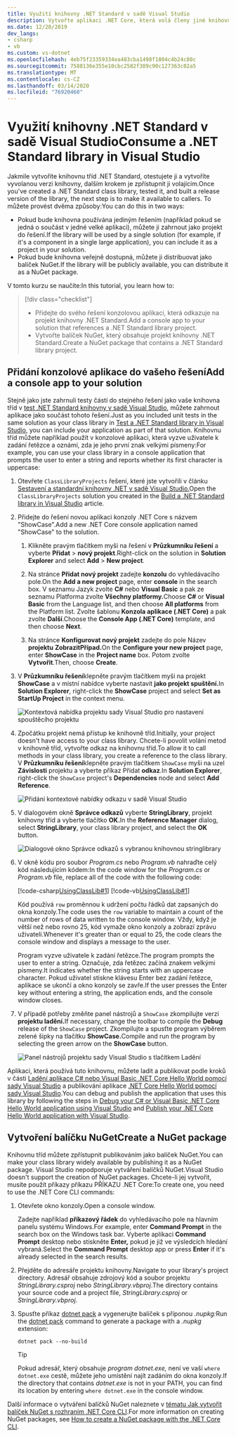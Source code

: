 ```yaml
---
title: Využití knihovny .NET Standard v sadě Visual Studio
description: Vytvořte aplikaci .NET Core, která volá členy jiné knihovny tříd pomocí Visual Studia 2019.
ms.date: 12/20/2019
dev_langs:
- csharp
- vb
ms.custom: vs-dotnet
ms.openlocfilehash: 4eb75f23359334ea483cba1498f1804c4b24c80c
ms.sourcegitcommit: 7588136e355e10cbc2582f389c90c127363c02a5
ms.translationtype: MT
ms.contentlocale: cs-CZ
ms.lasthandoff: 03/14/2020
ms.locfileid: "76920460"
---
```

# <a name="consume-a-net-standard-library-in-visual-studio"></a><span data-ttu-id="b2dfc-103">Využití knihovny .NET Standard v sadě Visual Studio</span><span class="sxs-lookup"><span data-stu-id="b2dfc-103">Consume a .NET Standard library in Visual Studio</span></span>

<span data-ttu-id="b2dfc-104">Jakmile vytvoříte knihovnu tříd .NET Standard, otestujete ji a vytvoříte vyvolanou verzi knihovny, dalším krokem je zpřístupnit ji volajícím.</span><span class="sxs-lookup"><span data-stu-id="b2dfc-104">Once you've created a .NET Standard class library, tested it, and built a release version of the library, the next step is to make it available to callers.</span></span> <span data-ttu-id="b2dfc-105">To můžete provést dvěma způsoby:</span><span class="sxs-lookup"><span data-stu-id="b2dfc-105">You can do this in two ways:</span></span>

- <span data-ttu-id="b2dfc-106">Pokud bude knihovna používána jediným řešením (například pokud se jedná o součást v jedné velké aplikaci), můžete ji zahrnout jako projekt do řešení.</span><span class="sxs-lookup"><span data-stu-id="b2dfc-106">If the library will be used by a single solution (for example, if it's a component in a single large application), you can include it as a project in your solution.</span></span>
- <span data-ttu-id="b2dfc-107">Pokud bude knihovna veřejně dostupná, můžete ji distribuovat jako balíček NuGet.</span><span class="sxs-lookup"><span data-stu-id="b2dfc-107">If the library will be publicly available, you can distribute it as a NuGet package.</span></span>

<span data-ttu-id="b2dfc-108">V tomto kurzu se naučíte:</span><span class="sxs-lookup"><span data-stu-id="b2dfc-108">In this tutorial, you learn how to:</span></span>
> [!div class="checklist"]
>
> - <span data-ttu-id="b2dfc-109">Přidejte do svého řešení konzolovou aplikaci, která odkazuje na projekt knihovny .NET Standard.</span><span class="sxs-lookup"><span data-stu-id="b2dfc-109">Add a console app to your solution that references a .NET Standard library project.</span></span>
> - <span data-ttu-id="b2dfc-110">Vytvořte balíček NuGet, který obsahuje projekt knihovny .NET Standard.</span><span class="sxs-lookup"><span data-stu-id="b2dfc-110">Create a NuGet package that contains a .NET Standard library project.</span></span>

## <a name="add-a-console-app-to-your-solution"></a><span data-ttu-id="b2dfc-111">Přidání konzolové aplikace do vašeho řešení</span><span class="sxs-lookup"><span data-stu-id="b2dfc-111">Add a console app to your solution</span></span>

<span data-ttu-id="b2dfc-112">Stejně jako jste zahrnuli testy částí do stejného řešení jako vaše knihovna tříd v [test .NET Standard knihovny v sadě Visual Studio](testing-library-with-visual-studio.md), můžete zahrnout aplikace jako součást tohoto řešení.</span><span class="sxs-lookup"><span data-stu-id="b2dfc-112">Just as you included unit tests in the same solution as your class library in [Test a .NET Standard library in Visual Studio](testing-library-with-visual-studio.md), you can include your application as part of that solution.</span></span> <span data-ttu-id="b2dfc-113">Knihovnu tříd můžete například použít v konzolové aplikaci, která vyzve uživatele k zadání řetězce a oznámí, zda je jeho první znak velkými písmeny:</span><span class="sxs-lookup"><span data-stu-id="b2dfc-113">For example, you can use your class library in a console application that prompts the user to enter a string and reports whether its first character is uppercase:</span></span>

1. <span data-ttu-id="b2dfc-114">Otevřete `ClassLibraryProjects` řešení, které jste vytvořili v článku [Sestavení a standardní knihovny .NET v sadě Visual Studio.](library-with-visual-studio.md)</span><span class="sxs-lookup"><span data-stu-id="b2dfc-114">Open the `ClassLibraryProjects` solution you created in the [Build a .NET Standard library in Visual Studio](library-with-visual-studio.md) article.</span></span>

1. <span data-ttu-id="b2dfc-115">Přidejte do řešení novou aplikaci konzoly .NET Core s názvem "ShowCase".</span><span class="sxs-lookup"><span data-stu-id="b2dfc-115">Add a new .NET Core console application named "ShowCase" to the solution.</span></span>

   1. <span data-ttu-id="b2dfc-116">Klikněte pravým tlačítkem myši na řešení v **Průzkumníku řešení** a vyberte **Přidat** > **nový projekt**.</span><span class="sxs-lookup"><span data-stu-id="b2dfc-116">Right-click on the solution in **Solution Explorer** and select **Add** > **New project**.</span></span>

   1. <span data-ttu-id="b2dfc-117">Na stránce **Přidat nový projekt** zadejte **konzolu** do vyhledávacího pole.</span><span class="sxs-lookup"><span data-stu-id="b2dfc-117">On the **Add a new project** page, enter **console** in the search box.</span></span> <span data-ttu-id="b2dfc-118">V seznamu Jazyk zvolte **C#** nebo **Visual Basic** a pak ze seznamu Platforma zvolte **Všechny platformy.**</span><span class="sxs-lookup"><span data-stu-id="b2dfc-118">Choose **C#** or **Visual Basic** from the Language list, and then choose **All platforms** from the Platform list.</span></span> <span data-ttu-id="b2dfc-119">Zvolte šablonu **Konzola aplikace (.NET Core)** a pak zvolte **Další**.</span><span class="sxs-lookup"><span data-stu-id="b2dfc-119">Choose the **Console App (.NET Core)** template, and then choose **Next**.</span></span>

   1. <span data-ttu-id="b2dfc-120">Na stránce **Konfigurovat nový projekt** zadejte do pole Název **projektu** **ZobrazitPřípad.**</span><span class="sxs-lookup"><span data-stu-id="b2dfc-120">On the **Configure your new project** page, enter **ShowCase** in the **Project name** box.</span></span> <span data-ttu-id="b2dfc-121">Potom zvolte **Vytvořit**.</span><span class="sxs-lookup"><span data-stu-id="b2dfc-121">Then, choose **Create**.</span></span>

1. <span data-ttu-id="b2dfc-122">V **Průzkumníku řešení**klepněte pravým tlačítkem myši na projekt **ShowCase** a v místní nabídce vyberte nastavit **jako projekt spuštění.**</span><span class="sxs-lookup"><span data-stu-id="b2dfc-122">In **Solution Explorer**, right-click the **ShowCase** project and select **Set as StartUp Project** in the context menu.</span></span>

   ![Kontextová nabídka projektu sady Visual Studio pro nastavení spouštěcího projektu](./media/consuming-library-with-visual-studio/set-startup-project-context-menu.png)

1. <span data-ttu-id="b2dfc-124">Zpočátku projekt nemá přístup ke knihovně tříd.</span><span class="sxs-lookup"><span data-stu-id="b2dfc-124">Initially, your project doesn't have access to your class library.</span></span> <span data-ttu-id="b2dfc-125">Chcete-li povolit volání metod v knihovně tříd, vytvořte odkaz na knihovnu tříd.</span><span class="sxs-lookup"><span data-stu-id="b2dfc-125">To allow it to call methods in your class library, you create a reference to the class library.</span></span> <span data-ttu-id="b2dfc-126">V **Průzkumníku řešení**klepněte pravým tlačítkem `ShowCase` myši na uzel **Závislosti** projektu a vyberte příkaz Přidat **odkaz**.</span><span class="sxs-lookup"><span data-stu-id="b2dfc-126">In **Solution Explorer**, right-click the `ShowCase` project's **Dependencies** node and select **Add Reference**.</span></span>

   ![Přidání kontextové nabídky odkazu v sadě Visual Studio](./media/consuming-library-with-visual-studio/add-reference-context-menu.png)

1. <span data-ttu-id="b2dfc-128">V dialogovém okně **Správce odkazů** vyberte **StringLibrary**, projekt knihovny tříd a vyberte tlačítko **OK.**</span><span class="sxs-lookup"><span data-stu-id="b2dfc-128">In the **Reference Manager** dialog, select **StringLibrary**, your class library project, and select the **OK** button.</span></span>

   ![Dialogové okno Správce odkazů s vybranou knihovnou stringlibrary](./media/consuming-library-with-visual-studio/manage-project-references.png)

1. <span data-ttu-id="b2dfc-130">V okně kódu pro soubor *Program.cs* nebo *Program.vb* nahraďte celý kód následujícím kódem:</span><span class="sxs-lookup"><span data-stu-id="b2dfc-130">In the code window for the *Program.cs* or *Program.vb* file, replace all of the code with the following code:</span></span>

   [!code-csharp[UsingClassLib#1](~/samples/snippets/csharp/getting_started/with_visual_studio_2017/showcase.cs)]
   [!code-vb[UsingClassLib#1](~/samples/snippets/core/tutorials/vb-library-with-visual-studio/showcase.vb)]

   <span data-ttu-id="b2dfc-131">Kód používá `row` proměnnou k udržení počtu řádků dat zapsaných do okna konzoly.</span><span class="sxs-lookup"><span data-stu-id="b2dfc-131">The code uses the `row` variable to maintain a count of the number of rows of data written to the console window.</span></span> <span data-ttu-id="b2dfc-132">Vždy, když je větší než nebo rovno 25, kód vymaže okno konzoly a zobrazí zprávu uživateli.</span><span class="sxs-lookup"><span data-stu-id="b2dfc-132">Whenever it's greater than or equal to 25, the code clears the console window and displays a message to the user.</span></span>

   <span data-ttu-id="b2dfc-133">Program vyzve uživatele k zadání řetězce.</span><span class="sxs-lookup"><span data-stu-id="b2dfc-133">The program prompts the user to enter a string.</span></span> <span data-ttu-id="b2dfc-134">Označuje, zda řetězec začíná znakem velkými písmeny.</span><span class="sxs-lookup"><span data-stu-id="b2dfc-134">It indicates whether the string starts with an uppercase character.</span></span> <span data-ttu-id="b2dfc-135">Pokud uživatel stiskne klávesu Enter bez zadání řetězce, aplikace se ukončí a okno konzoly se zavře.</span><span class="sxs-lookup"><span data-stu-id="b2dfc-135">If the user presses the Enter key without entering a string, the application ends, and the console window closes.</span></span>

1. <span data-ttu-id="b2dfc-136">V případě potřeby změňte panel nástrojů a `ShowCase` zkompilujte verzi **projektu ladění.**</span><span class="sxs-lookup"><span data-stu-id="b2dfc-136">If necessary, change the toolbar to compile the **Debug** release of the `ShowCase` project.</span></span> <span data-ttu-id="b2dfc-137">Zkompilujte a spusťte program výběrem zelené šipky na tlačítku **ShowCase.**</span><span class="sxs-lookup"><span data-stu-id="b2dfc-137">Compile and run the program by selecting the green arrow on the **ShowCase** button.</span></span>

   ![Panel nástrojů projektu sady Visual Studio s tlačítkem Ladění](./media/consuming-library-with-visual-studio/visual-studio-project-toolbar.png)

<span data-ttu-id="b2dfc-139">Aplikaci, která používá tuto knihovnu, můžete ladit a publikovat podle kroků v části [Ladění aplikace C# nebo Visual Basic .NET Core Hello World pomocí sady Visual Studio](debugging-with-visual-studio.md) a publikování aplikace [.NET Core Hello World pomocí sady Visual Studio](publishing-with-visual-studio.md).</span><span class="sxs-lookup"><span data-stu-id="b2dfc-139">You can debug and publish the application that uses this library by following the steps in [Debug your C# or Visual Basic .NET Core Hello World application using Visual Studio](debugging-with-visual-studio.md) and [Publish your .NET Core Hello World application with Visual Studio](publishing-with-visual-studio.md).</span></span>

## <a name="create-a-nuget-package"></a><span data-ttu-id="b2dfc-140">Vytvoření balíčku NuGet</span><span class="sxs-lookup"><span data-stu-id="b2dfc-140">Create a NuGet package</span></span>

<span data-ttu-id="b2dfc-141">Knihovnu tříd můžete zpřístupnit publikováním jako balíček NuGet.</span><span class="sxs-lookup"><span data-stu-id="b2dfc-141">You can make your class library widely available by publishing it as a NuGet package.</span></span> <span data-ttu-id="b2dfc-142">Visual Studio nepodporuje vytváření balíčků NuGet.</span><span class="sxs-lookup"><span data-stu-id="b2dfc-142">Visual Studio doesn't support the creation of NuGet packages.</span></span> <span data-ttu-id="b2dfc-143">Chcete-li jej vytvořit, musíte použít příkazy příkazu PŘÍKAZU .NET Core:</span><span class="sxs-lookup"><span data-stu-id="b2dfc-143">To create one, you need to use the .NET Core CLI commands:</span></span>

1. <span data-ttu-id="b2dfc-144">Otevřete okno konzoly.</span><span class="sxs-lookup"><span data-stu-id="b2dfc-144">Open a console window.</span></span>

   <span data-ttu-id="b2dfc-145">Zadejte například **příkazový řádek** do vyhledávacího pole na hlavním panelu systému Windows.</span><span class="sxs-lookup"><span data-stu-id="b2dfc-145">For example, enter **Command Prompt** in the search box on the Windows task bar.</span></span> <span data-ttu-id="b2dfc-146">Vyberte aplikaci **Command Prompt** desktop nebo stiskněte **Enter,** pokud je již ve výsledcích hledání vybraná.</span><span class="sxs-lookup"><span data-stu-id="b2dfc-146">Select the **Command Prompt** desktop app or press **Enter** if it's already selected in the search results.</span></span>

1. <span data-ttu-id="b2dfc-147">Přejděte do adresáře projektu knihovny.</span><span class="sxs-lookup"><span data-stu-id="b2dfc-147">Navigate to your library's project directory.</span></span> <span data-ttu-id="b2dfc-148">Adresář obsahuje zdrojový kód a soubor projektu *StringLibrary.csproj* nebo *StringLibrary.vbproj*.</span><span class="sxs-lookup"><span data-stu-id="b2dfc-148">The directory contains your source code and a project file, *StringLibrary.csproj* or *StringLibrary.vbproj*.</span></span>

1. <span data-ttu-id="b2dfc-149">Spusťte příkaz [dotnet pack](../tools/dotnet-pack.md) a vygenerujte balíček s příponou *.nupkg:*</span><span class="sxs-lookup"><span data-stu-id="b2dfc-149">Run the [dotnet pack](../tools/dotnet-pack.md) command to generate a package with a *.nupkg* extension:</span></span>

   ```dotnetcli
   dotnet pack --no-build
   ```

   > [!TIP]
   > <span data-ttu-id="b2dfc-150">Pokud adresář, který obsahuje *program dotnet.exe,* není ve vaší `where dotnet.exe` cestě, můžete jeho umístění najít zadáním do okna konzoly.</span><span class="sxs-lookup"><span data-stu-id="b2dfc-150">If the directory that contains *dotnet.exe* is not in your PATH, you can find its location by entering `where dotnet.exe` in the console window.</span></span>

<span data-ttu-id="b2dfc-151">Další informace o vytváření balíčků NuGet naleznete v [tématu Jak vytvořit balíček NuGet s rozhraním .NET Core CLI](../deploying/creating-nuget-packages.md).</span><span class="sxs-lookup"><span data-stu-id="b2dfc-151">For more information on creating NuGet packages, see [How to create a NuGet package with the .NET Core CLI](../deploying/creating-nuget-packages.md).</span></span>
